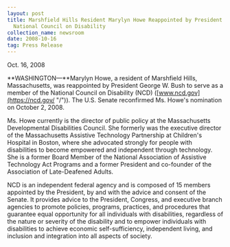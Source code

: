 ```yaml
---
layout: post
title: Marshfield Hills Resident Marylyn Howe Reappointed by President Bush to
  National Council on Disability
collection_name: newsroom
date: 2008-10-16
tag: Press Release
---
```

O﻿ct. 16, 2008

**WASHINGTON—**Marylyn Howe, a resident of Marshfield Hills, Massachusetts, was reappointed by President George W. Bush to serve as a member of the National Council on Disability (NCD) ([www.ncd.gov](https://ncd.gov/ "/")). The U.S. Senate reconfirmed Ms. Howe's nomination on October 2, 2008.

Ms. Howe currently is the director of public policy at the Massachusetts Developmental Disabilities Council. She formerly was the executive director of the Massachusetts Assistive Technology Partnership at Children's Hospital in Boston, where she advocated strongly for people with disabilities to become empowered and independent through technology. She is a former Board Member of the National Association of Assistive Technology Act Programs and a former President and co-founder of the Association of Late-Deafened Adults.

NCD is an independent federal agency and is composed of 15 members appointed by the President, by and with the advice and consent of the Senate. It provides advice to the President, Congress, and executive branch agencies to promote policies, programs, practices, and procedures that guarantee equal opportunity for all individuals with disabilities, regardless of the nature or severity of the disability and to empower individuals with disabilities to achieve economic self-sufficiency, independent living, and inclusion and integration into all aspects of society.